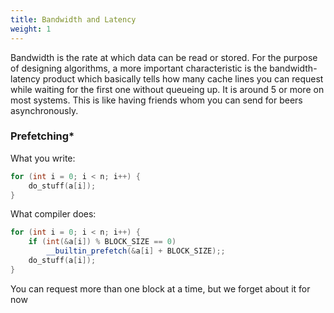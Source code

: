 ```yaml
---
title: Bandwidth and Latency
weight: 1
---
```


Bandwidth is the rate at which data can be read or stored. For the purpose of designing algorithms, a more important characteristic is the bandwidth-latency product which basically tells how many cache lines you can request while waiting for the first one without queueing up. It is around 5 or more on most systems. This is like having friends whom you can send for beers asynchronously.


### Prefetching*

What you write:

```cpp
for (int i = 0; i < n; i++) {
    do_stuff(a[i]);
}
```

What compiler does:

```cpp
for (int i = 0; i < n; i++) {
    if (int(&a[i]) % BLOCK_SIZE == 0)
        __builtin_prefetch(&a[i] + BLOCK_SIZE);;
    do_stuff(a[i]);
}
```

You can request more than one block at a time, but we forget about it for now
